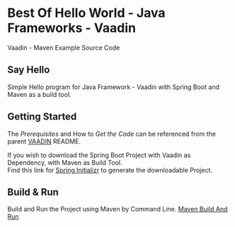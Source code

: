 # Best Of Hello World - Java Frameworks - Vaadin
Vaadin - Maven Example Source Code


## Say Hello
Simple Hello program for Java Framework - Vaadin with Spring Boot and Maven as a build tool. 

## Getting Started

The _Prerequisites_ and How to _Get the Code_ can be referenced from the parent [VAADIN](https://github.com/get2mandar/codesource/tree/main/best-of-hello-world/java-frameworks/vaadin) README.

If you wish to download the Spring Boot Project with Vaadin as Dependency, with Maven as Build Tool.  
Find this link for [Spring Initializr](https://start.spring.io/#!type=maven-project&language=java&platformVersion=2.6.3&packaging=jar&jvmVersion=11&groupId=com.example&artifactId=vaadin-springboot-gradle&name=vaadin-springboot-gradle&description=Hello%20World%20with%20Vaadin%20and%20Spring%20Boot&packageName=com.example.vaadin-springboot-gradle&dependencies=vaadin) to generate the downloadable Project.  

## Build & Run

Build and Run the Project using Maven by Command Line.
[Maven Build And Run](https://panditmandar.blog/installers/apache-maven/maven-build-run/)